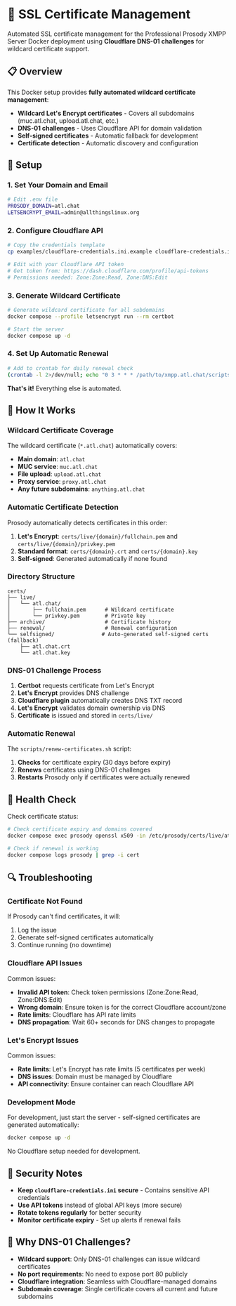 # 🔐 SSL Certificate Management

Automated SSL certificate management for the Professional Prosody XMPP Server Docker deployment using **Cloudflare DNS-01 challenges** for wildcard certificate support.

## 📋 Overview

This Docker setup provides **fully automated wildcard certificate management**:

- **Wildcard Let's Encrypt certificates** - Covers all subdomains (muc.atl.chat, upload.atl.chat, etc.)
- **DNS-01 challenges** - Uses Cloudflare API for domain validation
- **Self-signed certificates** - Automatic fallback for development
- **Certificate detection** - Automatic discovery and configuration

## 🚀 Setup

### 1. Set Your Domain and Email

```bash
# Edit .env file
PROSODY_DOMAIN=atl.chat
LETSENCRYPT_EMAIL=admin@allthingslinux.org
```

### 2. Configure Cloudflare API

```bash
# Copy the credentials template
cp examples/cloudflare-credentials.ini.example cloudflare-credentials.ini

# Edit with your Cloudflare API token
# Get token from: https://dash.cloudflare.com/profile/api-tokens
# Permissions needed: Zone:Zone:Read, Zone:DNS:Edit
```

### 3. Generate Wildcard Certificate

```bash
# Generate wildcard certificate for all subdomains
docker compose --profile letsencrypt run --rm certbot

# Start the server
docker compose up -d
```

### 4. Set Up Automatic Renewal

```bash
# Add to crontab for daily renewal check
(crontab -l 2>/dev/null; echo "0 3 * * * /path/to/xmpp.atl.chat/scripts/renew-certificates.sh") | crontab -
```

**That's it!** Everything else is automated.

## 🔧 How It Works

### Wildcard Certificate Coverage

The wildcard certificate (`*.atl.chat`) automatically covers:

- **Main domain**: `atl.chat`
- **MUC service**: `muc.atl.chat`
- **File upload**: `upload.atl.chat`
- **Proxy service**: `proxy.atl.chat`
- **Any future subdomains**: `anything.atl.chat`

### Automatic Certificate Detection

Prosody automatically detects certificates in this order:

1. **Let's Encrypt**: `certs/live/{domain}/fullchain.pem` and `certs/live/{domain}/privkey.pem`
2. **Standard format**: `certs/{domain}.crt` and `certs/{domain}.key`
3. **Self-signed**: Generated automatically if none found

### Directory Structure

```text
certs/
├── live/
│   └── atl.chat/
│       ├── fullchain.pem      # Wildcard certificate
│       └── privkey.pem        # Private key
├── archive/                   # Certificate history
├── renewal/                   # Renewal configuration
└── selfsigned/               # Auto-generated self-signed certs (fallback)
    ├── atl.chat.crt
    └── atl.chat.key
```

### DNS-01 Challenge Process

1. **Certbot** requests certificate from Let's Encrypt
2. **Let's Encrypt** provides DNS challenge
3. **Cloudflare plugin** automatically creates DNS TXT record
4. **Let's Encrypt** validates domain ownership via DNS
5. **Certificate** is issued and stored in `certs/live/`

### Automatic Renewal

The `scripts/renew-certificates.sh` script:

1. **Checks** for certificate expiry (30 days before expiry)
2. **Renews** certificates using DNS-01 challenges
3. **Restarts** Prosody only if certificates were actually renewed

## 🏥 Health Check

Check certificate status:

```bash
# Check certificate expiry and domains covered
docker compose exec prosody openssl x509 -in /etc/prosody/certs/live/atl.chat/fullchain.pem -noout -dates -text | grep -A5 "Subject Alternative Name"

# Check if renewal is working
docker compose logs prosody | grep -i cert
```

## 🔍 Troubleshooting

### Certificate Not Found

If Prosody can't find certificates, it will:

1. Log the issue
2. Generate self-signed certificates automatically
3. Continue running (no downtime)

### Cloudflare API Issues

Common issues:

- **Invalid API token**: Check token permissions (Zone:Zone:Read, Zone:DNS:Edit)
- **Wrong domain**: Ensure token is for the correct Cloudflare account/zone
- **Rate limits**: Cloudflare has API rate limits
- **DNS propagation**: Wait 60+ seconds for DNS changes to propagate

### Let's Encrypt Issues

Common issues:

- **Rate limits**: Let's Encrypt has rate limits (5 certificates per week)
- **DNS issues**: Domain must be managed by Cloudflare
- **API connectivity**: Ensure container can reach Cloudflare API

### Development Mode

For development, just start the server - self-signed certificates are generated automatically:

```bash
docker compose up -d
```

No Cloudflare setup needed for development.

## 🔐 Security Notes

- **Keep `cloudflare-credentials.ini` secure** - Contains sensitive API credentials
- **Use API tokens** instead of global API keys (more secure)
- **Rotate tokens regularly** for better security
- **Monitor certificate expiry** - Set up alerts if renewal fails

## 🎯 Why DNS-01 Challenges?

- **Wildcard support**: Only DNS-01 challenges can issue wildcard certificates
- **No port requirements**: No need to expose port 80 publicly
- **Cloudflare integration**: Seamless with Cloudflare-managed domains
- **Subdomain coverage**: Single certificate covers all current and future subdomains
